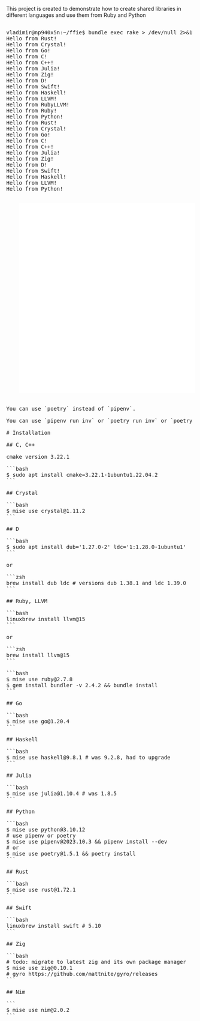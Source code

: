 This project is created to demonstrate how to create shared libraries in different languages and use them from Ruby and Python

<pre><samp>
vladimir@np940x5n:~/ffie$ bundle exec rake > /dev/null 2>&1 && pipenv run bundle exec ./rubie.rb && pipenv run ./pythonie.py
Hello from Rust!
Hello from Crystal!
Hello from Go!
Hello from C!
Hello from C++!
Hello from Julia!
Hello from Zig!
Hello from D!
Hello from Swift!
Hello from Haskell!
Hello from LLVM!
Hello from RubyLLVM!
Hello from Ruby!
Hello from Python!
Hello from Rust!
Hello from Crystal!
Hello from Go!
Hello from C!
Hello from C++!
Hello from Julia!
Hello from Zig!
Hello from D!
Hello from Swift!
Hello from Haskell!
Hello from LLVM!
Hello from Python!
</samp><pre>
<div align="center">
    <img src="Readme.svg" alt="teminal output">
</div>

You can use `poetry` instead of `pipenv`.

You can use `pipenv run inv` or `poetry run inv` or `poetry run poe build` instead of `bundle exec rake`. All these commands use [`tasks.py`](/tasks.py) for [Invoke](https://www.pyinvoke.org/) - and [Poe the Poet](https://poethepoet.natn.io/index.html), configured in the `[tool.poe.tasks]` section of the [`pyproject.toml`](/pyproject.toml) for the last one - instead of Rake and [`Rakefile`](/Rakefile).

# Installation

## C, C++

cmake version 3.22.1

```bash
$ sudo apt install cmake=3.22.1-1ubuntu1.22.04.2
```

## Crystal

```bash
$ mise use crystal@1.11.2
```

## D

```bash
$ sudo apt install dub='1.27.0-2' ldc='1:1.28.0-1ubuntu1'
```

or

```zsh
brew install dub ldc # versions dub 1.38.1 and ldc 1.39.0
```

## Ruby, LLVM

```bash
linuxbrew install llvm@15
```

or

```zsh
brew install llvm@15
```

```bash
$ mise use ruby@2.7.8
$ gem install bundler -v 2.4.2 && bundle install
```

## Go

```bash
$ mise use go@1.20.4
```

## Haskell

```bash
$ mise use haskell@9.8.1 # was 9.2.8, had to upgrade
```

## Julia

```bash
$ mise use julia@1.10.4 # was 1.8.5
```

## Python

```bash
$ mise use python@3.10.12
# use pipenv or poetry
$ mise use pipenv@2023.10.3 && pipenv install --dev
# or
$ mise use poetry@1.5.1 && poetry install
```

## Rust

```bash
$ mise use rust@1.72.1
```

## Swift

```bash
linuxbrew install swift # 5.10
```

## Zig

```bash
# todo: migrate to latest zig and its own package manager
$ mise use zig@0.10.1
# gyro https://github.com/mattnite/gyro/releases
```

## Nim

```
$ mise use nim@2.0.2
```

